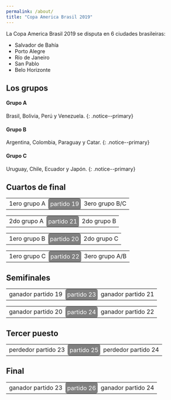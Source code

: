 ```yaml
---
permalink: /about/
title: "Copa America Brasil 2019"
---
```


La Copa America Brasil 2019 se disputa en 6 ciudades brasileiras: 

- Salvador de Bahía
- Porto Alegre
- Río de Janeiro
- San Pablo
- Belo Horizonte

## Los grupos

#### Grupo A

Brasil, Bolivia, Perú y Venezuela.
{: .notice--primary}

#### Grupo B

Argentina, Colombia, Paraguay y Catar.
{: .notice--primary}

#### Grupo C

Uruguay, Chile, Ecuador y Japón.
{: .notice--primary}

## Cuartos de final

<style>
  .partido {
    background: #808080;
    color: white;
    padding: 5px;
    border-radius: 5px;
  }
</style>
<table>
  <tbody>
    <tr>
      <td>1ero grupo A</td>
      <td class="partido">partido 19</td>
      <td>3ero grupo B/C</td>
    </tr>
  </tbody>
</table>
<table>
  <tbody>
    <tr>
      <td>2do grupo A</td>
      <td class="partido">partido 21</td>
      <td>2do grupo B</td>
    </tr>
  </tbody>
</table>
<table>
  <tbody>
    <tr>
      <td>1ero grupo B</td>
      <td class="partido">partido 20</td>
      <td>2do grupo C</td>
    </tr>
  </tbody>
</table>
<table>
  <tbody>
    <tr>
      <td>1ero grupo C</td>
      <td class="partido">partido 22</td>
      <td>3ero grupo A/B</td>
    </tr>
  </tbody>
</table>

## Semifinales

<table>
  <tbody>
    <tr>
      <td>ganador partido 19</td>
      <td class="partido">partido 23</td>
      <td>ganador partido 21</td>
    </tr>
  </tbody>
</table>
<table>
  <tbody>
    <tr>
      <td>ganador partido 20</td>
      <td class="partido">partido 24</td>
      <td>ganador partido 22</td>
    </tr>
  </tbody>
</table>

## Tercer puesto

<table>
  <tbody>
    <tr>
      <td>perdedor partido 23</td>
      <td class="partido">partido 25</td>
      <td>perdedor partido 24</td>
    </tr>
  </tbody>
</table>

## Final

<table>
  <tbody>
    <tr>
      <td>ganador partido 23</td>
      <td class="partido">partido 26</td>
      <td>ganador partido 24</td>
    </tr>
  </tbody>
</table>

   
